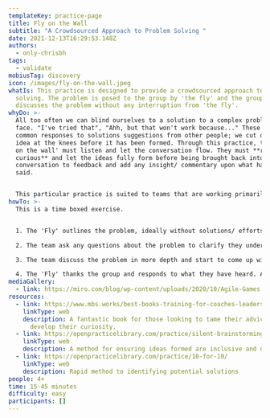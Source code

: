 ```yaml
---
templateKey: practice-page
title: Fly on the Wall
subtitle: "A Crowdsourced Approach to Problem Solving "
date: 2021-12-13T16:29:53.148Z
authors:
  - only-chrisbh
tags:
  - validate
mobiusTag: discovery
icon: /images/fly-on-the-wall.jpeg
whatIs: This practice is designed to provide a crowdsourced approach to problem
  solving. The problem is posed to the group by 'the fly' and the group then
  discusses the problem without any interruption from 'the fly'.
whyDo: >-
  All too often we can blind ourselves to a solution to a complex problem we
  face. "I've tried that", "Ahh, but that won't work because..." These are
  common responses to solutions suggestions from other people; we cut off the
  idea at the knees before it has been formed. Through this practice, the 'fly
  on the wall' must listen and let the conversation flow. They must **remain
  curious** and let the ideas fully form before being brought back into the
  conversation to feedback and add any insight/ commentary upon what has been
  said. 


  This particular practice is suited to teams that are working primarily as individuals or pairs rather than those practiced in a 'mob to learn, pair to build' approach. It's a great way to demonstrate the power of group think and inclusive problem solving.
howTo: >-
  This is a time boxed exercise. 


  1. The 'Fly' outlines the problem, ideally without solutions/ efforts to date. These can be discussed later where applicable. **\[3-5 minutes]**

  2. The team ask any questions about the problem to clarify they understand the problem space.

  3. The team discuss the problem in more depth and start to come up with possible solutions. This practice can be paired with practices such as [10 for 10](https://openpracticelibrary.com/practice/10-for-10/) and [Silent Brainstorming](https://openpracticelibrary.com/practice/silent-brainstorming-brainwriting/) during the group thinking exercise. The 'Fly' listens curiously and makes notes. **\[10-20 minutes]**

  4. The 'Fly' thanks the group and responds to what they have heard. At this point the fly might have some next steps and is ready to move on, they may request to dive into the details from what they have heard, or they may provide further information; e.g., if they have already tried a solution as it was stated and have details/ evidence to bring to the table, this may then lead to a repeat of step 3.
mediaGallery:
  - link: https://miro.com/blog/wp-content/uploads/2020/10/Agile-Games.svg
resources:
  - link: https://www.mbs.works/best-books-training-for-coaches-leaders-and-mentors/the-advice-trap/
    linkType: web
    description: A fantastic book for those looking to tame their advice monster and
      develop their curiosity.
  - link: https://openpracticelibrary.com/practice/silent-brainstorming-brainwriting/
    linkType: web
    description: A method for ensuring ideas formed are inclusive and diverse
  - link: https://openpracticelibrary.com/practice/10-for-10/
    linkType: web
    description: Rapid method to identifying potential solutions
people: 4+
time: 15-45 minutes
difficulty: easy
participants: []
---
```


